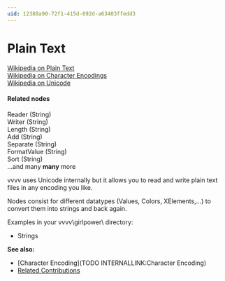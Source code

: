 ```yaml
---
uid: 12388a90-72f1-415d-892d-a63403ffedd3
---
```


# Plain Text


<a href="http://en.wikipedia.org/wiki/Plain_text" class="extURL" target="_blank">Wikipedia on Plain Text</a>  
<a href="http://en.wikipedia.org/wiki/Character_encoding" class="extURL" target="_blank">Wikipedia on Character Encodings</a>  
<a href="http://en.wikipedia.org/wiki/Unicode" class="extURL" target="_blank">Wikipedia on Unicode</a>  

#### Related nodes
<span class="node">Reader (String)</span>  
<span class="node">Writer (String)</span>  
<span class="node">Length (String)</span>  
<span class="node">Add (String)</span>  
<span class="node">Separate (String)</span>  
<span class="node">FormatValue (String)</span>  
<span class="node">Sort (String)</span>  
...and many **many** more  


vvvv uses Unicode internally but it allows you to read and write plain text files in any encoding you like.   

Nodes consist for different datatypes (Values, Colors, XElements,...) to convert them into strings and back again.  

Examples in your vvvv\girlpower\ directory:  
* Strings  

**See also:**  
* [Character Encoding](TODO INTERNALLINK:Character Encoding)  
* <a href="https://vvvv.org/contributions/1353+1351+2439+1352+7934+2438+1354+1355/2509+3795" class="extURL" target="_blank">Related Contributions</a>  



